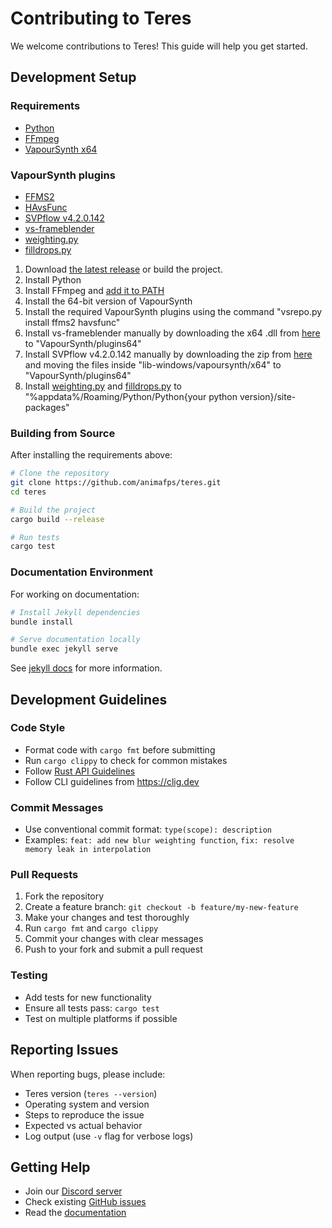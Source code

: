 # Contributing to Teres

We welcome contributions to Teres! This guide will help you get started.

## Development Setup

### Requirements
- [Python](https://www.python.org/downloads)
- [FFmpeg](https://ffmpeg.org/download.html)
- [VapourSynth x64](https://www.vapoursynth.com)

### VapourSynth plugins
- [FFMS2](https://github.com/FFMS/ffms2)
- [HAvsFunc](https://github.com/HomeOfVapourSynthEvolution/havsfunc)
- [SVPflow v4.2.0.142](https://github.com/bjaan/smoothvideo/blob/main/SVPflow_LastGoodVersions.7z)
- [vs-frameblender](https://github.com/f0e/vs-frameblender)
- [weighting.py](https://github.com/f0e/blur/blob/master/plugins/weighting.py)
- [filldrops.py](https://github.com/f0e/blur/blob/master/plugins/filldrops.py)

1. Download [the latest release](https://github.com/animafps/teres/releases/latest) or build the project.
2. Install Python
3. Install FFmpeg and [add it to PATH](https://www.wikihow.com/Install-FFmpeg-on-Windows)
4. Install the 64-bit version of VapourSynth
5. Install the required VapourSynth plugins using the command "vsrepo.py install ffms2 havsfunc"
6. Install vs-frameblender manually by downloading the x64 .dll from [here](https://github.com/f0e/vs-frameblender/releases/latest) to "VapourSynth/plugins64"
7. Install SVPflow v4.2.0.142 manually by downloading the zip from [here](https://github.com/bjaan/smoothvideo/blob/main/SVPflow_LastGoodVersions.7z) and moving the files inside "lib-windows/vapoursynth/x64" to "VapourSynth/plugins64"
8. Install [weighting.py](https://raw.githubusercontent.com/f0e/blur/master/plugins/weighting.py) and [filldrops.py](https://github.com/f0e/blur/blob/master/plugins/filldrops.py) to "%appdata%/Roaming/Python/Python{your python version}/site-packages"


### Building from Source

After installing the requirements above:

```bash
# Clone the repository
git clone https://github.com/animafps/teres.git
cd teres

# Build the project
cargo build --release

# Run tests
cargo test
```

### Documentation Environment

For working on documentation:

```bash
# Install Jekyll dependencies
bundle install

# Serve documentation locally
bundle exec jekyll serve
```

See [jekyll docs](https://jekyllrb.com/docs/) for more information.

## Development Guidelines

### Code Style

- Format code with `cargo fmt` before submitting
- Run `cargo clippy` to check for common mistakes
- Follow [Rust API Guidelines](https://rust-lang.github.io/api-guidelines/)
- Follow CLI guidelines from https://clig.dev

### Commit Messages

- Use conventional commit format: `type(scope): description`
- Examples: `feat: add new blur weighting function`, `fix: resolve memory leak in interpolation`

### Pull Requests

1. Fork the repository
2. Create a feature branch: `git checkout -b feature/my-new-feature`
3. Make your changes and test thoroughly
4. Run `cargo fmt` and `cargo clippy`
5. Commit your changes with clear messages
6. Push to your fork and submit a pull request

### Testing

- Add tests for new functionality
- Ensure all tests pass: `cargo test`
- Test on multiple platforms if possible

## Reporting Issues

When reporting bugs, please include:

- Teres version (`teres --version`)
- Operating system and version
- Steps to reproduce the issue
- Expected vs actual behavior
- Log output (use `-v` flag for verbose logs)

## Getting Help

- Join our [Discord server](https://discord.gg/5z3YhWstQr)
- Check existing [GitHub issues](https://github.com/animafps/teres/issues)
- Read the [documentation](https://animafps.github.io/teres/)

